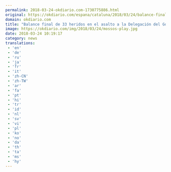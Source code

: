 ```yaml
---
permalink: 2018-03-24-okdiario.com-1730775886.html
original: https://okdiario.com/espana/cataluna/2018/03/24/balance-final-33-heridos-asalto-delegacion-del-gobierno-cataluna-2017419
domain: okdiario.com
title: "Balance final de 33 heridos en el asalto a la Delegación del Gobierno en Cataluña"
image: https://okdiario.com/img/2018/03/24/mossos-play.jpg
date: 2018-03-24 10:19:17
category: news
translations: 
 - 'en'
 - 'de'
 - 'ru'
 - 'ja'
 - 'fr'
 - 'it'
 - 'zh-CN'
 - 'zh-TW'
 - 'ar'
 - 'fa'
 - 'pt'
 - 'hi'
 - 'tr'
 - 'id'
 - 'nl'
 - 'sv'
 - 'vi'
 - 'pl'
 - 'ko'
 - 'no'
 - 'da'
 - 'th'
 - 'ta'
 - 'ms'
 - 'hy'
---
```


